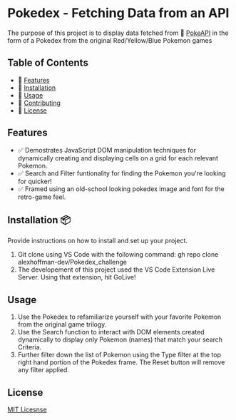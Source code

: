 # Pokedex - Fetching Data from an API 

The purpose of this project is to display data fetched from :link: [PokeAPI](https://pokeapi.co/) in the form of a Pokedex from the original Red/Yellow/Blue Pokemon games

## Table of Contents

- :link: [Features](#features)
- :link: [Installation](#installation)
- :link: [Usage](#usage)
- :link: [Contributing](#contributing)
- :link: [License](#license)

## Features

- :white_check_mark: Demostrates JavaScript DOM manipulation techniques for dynamically creating and displaying cells on a grid for each relevant Pokemon. 
- :white_check_mark: Search and Filter funtionality for finding the Pokemon you're looking for quicker!
- :white_check_mark: Framed using an old-school looking pokedex image and font for the retro-game feel. 


## Installation :package:

Provide instructions on how to install and set up your project.

1. Git clone using VS Code with the following command: gh repo clone alexhoffman-dev/Pokedex_challenge
2. The developement of this project used the VS Code Extension Live Server. Using that extension, hit GoLive! 

## Usage

1. Use the Pokedex to refamiliarize yourself with your favorite Pokemon from the original game trilogy. 
2. Use the Search function to interact with DOM elements created dynamically to display only Pokemon (names) that match your search Criteria. 
3. Further filter down the list of Pokemon using the Type filter at the top right hand portion of the Pokedex frame. The Reset button will remove any filter applied. 


## License

[MIT Licesnse](https://opensource.org/license/mit/)
